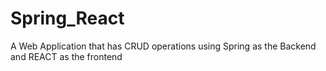 # Spring_React
A Web Application that has CRUD operations using Spring as the Backend and REACT as the frontend
